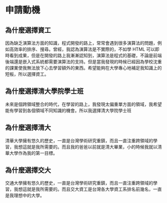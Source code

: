 # 申請動機

## 為什麼選擇資工
因為缺乏演算法方面的知識，程式開發的路上，常常會遇到很多演算法的問題，例如高效率的排序、搜尋。曾經，我認為演算法是不實際的，不如學 HTML 可以即時看到成果，但是在開發的路上我漸漸認知到，演算法是程式的基礎，不論是前端後端還是嵌入式系統都需要演算法的支持。但是當我發現的時候已經因為學校沈重的課業使我無法放下心去學習額外的東西。希望能夠在大學專心地補足我知識上的短板，所以選擇資工。

## 為什麼選擇清大學院學士班
未來是個跨領域整合的時代，在學習的路上，我發現太偏重單方面的領域，我希望能有學習到各個領域不同知識的機會。所以我選擇清大學院學士班

## 為什麼選擇清大
清華大學擁有悠久的歷史，一直是台灣學術研究重鎮，而且一直注重跨領域的學習，我想這就是我所需要的。而且我的爸爸以前就是清大畢業，小的時候我就以清華大學作為我的第一目標。

## 為什麼選擇交大
交通大學擁有悠久的歷史，一直是台灣學術研究重鎮，而且一直注重跨領域的學習，我想這就是我所需要的。而且交大資工是台灣各大學資工系排名前幾名，一直是我理想中的大學。

